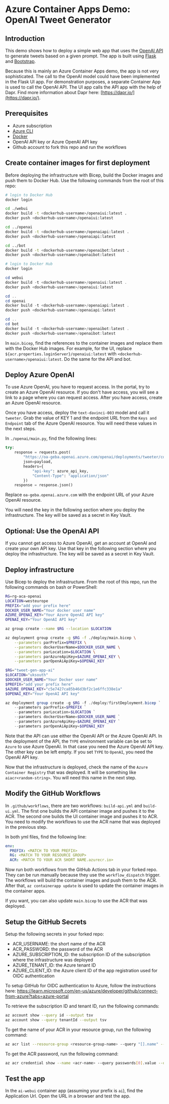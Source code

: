 # Azure Container Apps Demo: OpenAI Tweet Generator

## Introduction

This demo shows how to deploy a simple web app that uses the [OpenAI API](https://platform.openai.com/) to generate tweets based on a given prompt. The app is built using [Flask](https://flask.palletsprojects.com/en/1.1.x/) and [Bootstrap](https://getbootstrap.com/).

Because this is mainly an Azure Container Apps demo, the app is not very sophisticated. The call to the OpenAI model could have been implemented in the Flask UI app. For demonstration purposes, a separate Container App is used to call the OpenAI API. The UI app calls the API app with the help of Dapr. Find more information about Dapr here: [https://dapr.io/](https://dapr.io/).

## Prerequisites

- Azure subscription
- [Azure CLI](https://docs.microsoft.com/cli/azure/install-azure-cli)
- [Docker](https://docs.docker.com/get-docker/)
- OpenAI API key or Azure OpenAI API key
- Github account to fork this repo and run the workflows

## Create container images for first deployment

Before deploying the infrastructure with Bicep, build the Docker images and push them to Docker Hub. Use the following commands from the root of this repo:

```bash
# login to Docker Hub
docker login

cd ./webui
docker build -t <dockerhub-username>/openaiui:latest .
docker push <dockerhub-username>/openaiui:latest

cd ../openai
docker build -t <dockerhub-username>/openaiapi:latest .
docker push <dockerhub-username>/openaiapi:latest

cd ../bot
docker build -t <dockerhub-username>/openaibot:latest .
docker push <dockerhub-username>/openaibot:latest
```

```powershell
# login to Docker Hub
docker login

cd webui
docker build -t <dockerhub-username>/openaiui:latest .
docker push <dockerhub-username>/openaiui:latest

cd ..
cd openai
docker build -t <dockerhub-username>/openaiapi:latest .
docker push <dockerhub-username>/openaiapi:latest

cd ..
cd bot
docker build -t <dockerhub-username>/openaibot:latest .
docker push <dockerhub-username>/openaibot:latest
```

In `main.bicep`, find the references to the container images and replace them with the Docker Hub images. For example, for the UI, replace `${acr.properties.loginServer}/openaiui:latest` with `<dockerhub-username>/openaiui:latest`. Do the same for the API and bot.

## Deploy Azure OpenAI

To use Azure OpenAI, you have to request access. In the portal, try to create an Azure OpenAI resource. If you don't have access, you will see a link to a page where you can request access. After you have access, create an Azure OpenAI resource.

Once you have access, deploy the `text-davinci-003` model and call it `tweeter`. Grab the value of KEY 1 and the endpoint URL from the `Keys and Endpoint` tab of the Azure OpenAI resource. You will need these values in the next steps.

In `./openai/main.py`, find the following lines:

```python
try:
    response = requests.post(
        "https://oa-geba.openai.azure.com/openai/deployments/tweeter/completions?api-version=2022-12-01",
        json=payload,
        headers={
            "api-key": azure_api_key,
            "Content-Type": "application/json"   
        })
    response = response.json()
```

Replace `oa-geba.openai.azure.com` with the endpoint URL of your Azure OpenAI resource.


You will need the key in the following section where you deploy the infrastructure. The key will be saved as a secret in Key Vault.

## Optional: Use the OpenAI API

If you cannot get access to Azure OpenAI, get an account at OpenAI and create your own API key. Use that key in the following section where you deploy the infrastructure. The key will be saved as a secret in Key Vault.

## Deploy infrastructure

Use Bicep to deploy the infrastructure. From the root of this repo, run the following commands on bash or PowerShell:

```bash
RG=rg-aca-openai
LOCATION=westeurope
PREFIX="add your prefix here"
DOCKER_USER_NAME="Your docker user name"
AZURE_OPENAI_KEY="Your Azure OpenAI API key"
OPENAI_KEY="Your OpenAI API key"

az group create --name $RG --location $LOCATION

az deployment group create -g $RG -f ./deploy/main.bicep \
    --parameters parPrefix=$PREFIX \
    --parameters dockerUserName=$DOCKER_USER_NAME \
    --parameters parLocation=$LOCATION \
    --parameters parAzureApiKey=$AZURE_OPENAI_KEY \
    --parameters parOpenAiApiKey=$OPENAI_KEY
```

```powershell
$RG="tweet-gen-app-ai"
$LOCATION="uksouth"
$DOCKER_USER_NAME="Your Docker user name"
$PREFIX="add your prefix here"
$AZURE_OPENAI_KEY="c5e7427ca85b46d3bf2c1e6ffc338e1a"
$OPENAI_KEY="Your OpenAI API key"

az deployment group create -g $RG -f ./deploy/firstDeployment.bicep `
    --parameters parPrefix=$PREFIX `
    --parameters parLocation=$LOCATION `
    --parameters dockerUserName=$DOCKER_USER_NAME `
    --parameters parAzureApiKey=$AZURE_OPENAI_KEY `
    --parameters parOpenAiApiKey=$OPENAI_KEY
```


Note that the API can use either the OpenAI API or the Azure OpenAI API. In the deployment of the API, the `TYPE` environment variable can be set to `Azure` to use Azure OpenAI. In that case you need the Azure OpenAI API key. The other key can be left empty. If you set `TYPE` to `OpenAI`, you need the OpenAI API key.

Now that the infrastructure is deployed, check the name of the `Azure Container Registry` that was deployed. It will be something like `aiacr<random-string>`. You will need this name in the next step.

## Modify the GitHub Workflows

In `.github/workflows`, there are two workflows: `build-api.yml` and `build-ui.yml`. The first one builds the API container image and pushes it to the ACR. The second one builds the UI container image and pushes it to ACR. You need to modify the workflows to use the ACR name that was deployed in the previous step.

In both yml files, find the following line:

```yaml
env:
  PREFIX: <MATCH TO YOUR PREFIX>
  RG: <MATCH TO YOUR RESOURCE GROUP>
  ACR: <MATCH TO YOUR ACR SHORT NAME.azurecr.io>
```

Now run both workflows from the GitHub Actions tab in your forked repo. They can be run manually because they use the `workflow_dispatch` trigger. The workflows will build the container images and push them to the ACR. After that, `az containerapp update` is used to update the container images in the container apps.

If you want, you can also update `main.bicep` to use the ACR that was deployed.

## Setup the GitHub Secrets

Setup the following secrets in your forked repo:
- ACR_USERNAME: the short name of the ACR
- ACR_PASSWORD: the password of the ACR
- AZURE_SUBSCRIPTION_ID: the subscription ID of the subscription where the infrastructure was deployed
- AZURE_TENANT_ID: the Azure tenant ID
- AZURE_CLIENT_ID: the Azure client ID of the app registration used for OIDC authentication

To setup GitHub for OIDC authentication to Azure, follow the instructions here: https://learn.microsoft.com/en-us/azure/developer/github/connect-from-azure?tabs=azure-portal

To retrieve the subscription ID and tenant ID, run the following commands:

```bash
az account show --query id --output tsv
az account show --query tenantId --output tsv
```

To get the name of your ACR in your resource group, run the following command:

```bash
az acr list --resource-group <resource-group-name> --query "[].name" --output tsv
```

To get the ACR password, run the following command:

```bash
az acr credential show --name <acr-name> --query passwords[0].value --output tsv
```


## Test the app

In the `ai-webui` container app (assuming your prefix is `ai`), find the Application Url. Open the URL in a browser and test the app.